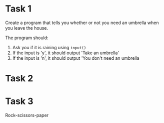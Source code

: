 # Task 1

Create a program that tells you whether or not you need an umbrella when you leave the house.

The program should:
1. Ask you if it is raining using `input()`
1. If the input is 'y', it should output 'Take an umbrella'
1. If the input is 'n', it should output 'You don't need an umbrella

# Task 2



# Task 3

Rock-scissors-paper
